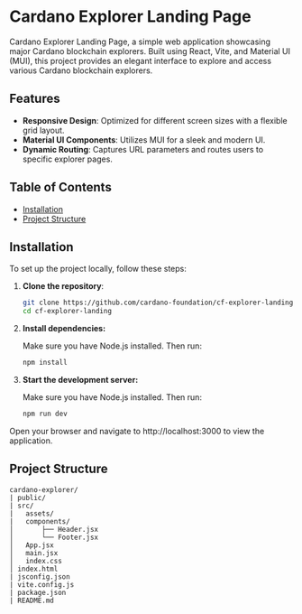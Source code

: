 # Cardano Explorer Landing Page

Cardano Explorer Landing Page, a simple web application showcasing major Cardano blockchain explorers. Built using React, Vite, and Material UI (MUI), this project provides an elegant interface to explore and access various Cardano blockchain explorers.

## Features

- **Responsive Design**: Optimized for different screen sizes with a flexible grid layout.
- **Material UI Components**: Utilizes MUI for a sleek and modern UI.
- **Dynamic Routing**: Captures URL parameters and routes users to specific explorer pages.

## Table of Contents

- [Installation](#installation)
- [Project Structure](#project-structure)

## Installation

To set up the project locally, follow these steps:

1. **Clone the repository**:

   ```bash
   git clone https://github.com/cardano-foundation/cf-explorer-landing.git
   cd cf-explorer-landing

   ```

2. **Install dependencies:**

   Make sure you have Node.js installed. Then run:

   ```bash
   npm install

   ```

3. **Start the development server:**

   Make sure you have Node.js installed. Then run:

   ```bash
   npm run dev
   ```

Open your browser and navigate to http://localhost:3000 to view the application.

## Project Structure

    cardano-explorer/
    | public/
    | src/
    |   assets/
    |   components/
    │       ├── Header.jsx
    │       └── Footer.jsx
    │   App.jsx
    │   main.jsx
    │   index.css
    │ index.html
    | jsconfig.json
    | vite.config.js
    | package.json
    | README.md
